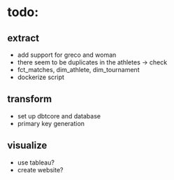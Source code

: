 # todo:
## extract
- add support for greco and woman
- there seem to be duplicates in the athletes -> check
- fct_matches, dim_athlete, dim_tournament
- dockerize script

## transform
- set up dbtcore and database
- primary key generation

## visualize
- use tableau? 
- create website? 


